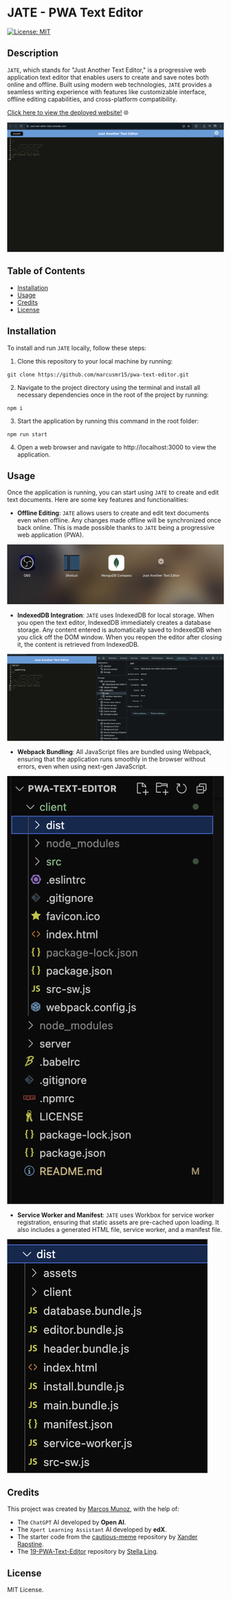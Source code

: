 # JATE - PWA Text Editor

[![License: MIT](https://img.shields.io/badge/License-MIT-blue.svg)](https://opensource.org/licenses/MIT)

## Description

`JATE`, which stands for "Just Another Text Editor," is a progressive web application text editor that enables users to create and save notes both online and offline. Built using modern web technologies, `JATE` provides a seamless writing experience with features like customizable interface, offline editing capabilities, and cross-platform compatibility.

[Click here to view the deployed website!](https://pwa-text-editor-ktdz.onrender.com/) 🌐

![Screenshot of the deployed website](./client/src/images/JATE-deployed-website.png)

## Table of Contents

* [Installation](#installation)
* [Usage](#usage)
* [Credits](#credits)
* [License](#license)

## Installation

To install and run `JATE` locally, follow these steps:

1. Clone this repository to your local machine by running:
~~~
git clone https://github.com/marcusmr15/pwa-text-editor.git
~~~

2. Navigate to the project directory using the terminal and install all necessary dependencies once in the root of the project by running:
~~~
npm i
~~~

3. Start the application by running this command in the root folder:
~~~
npm run start
~~~

4. Open a web browser and navigate to http://localhost:3000 to view the application.


## Usage

Once the application is running, you can start using `JATE` to create and edit text documents. Here are some key features and functionalities:

- __Offline Editing__: `JATE` allows users to create and edit text documents even when offline. Any changes made offline will be synchronized once back online. This is made possible thanks to `JATE` being a progressive web application (PWA).

![Screenshot of the JATE app installed in a local machine](./client/src/images/JATE-PWA-icon.png)

- __IndexedDB Integration__: `JATE` uses IndexedDB for local storage. When you open the text editor, IndexedDB immediately creates a database storage. Any content entered is automatically saved to IndexedDB when you click off the DOM window. When you reopen the editor after closing it, the content is retrieved from IndexedDB.

![Screenshot of the the IndexedDB being used for local storage](./client/src/images/JATE-indexedDb.png)

- __Webpack Bundling__: All JavaScript files are bundled using Webpack, ensuring that the application runs smoothly in the browser without errors, even when using next-gen JavaScript.

![Screenshot of the folder structure to display the webpack file](./client/src/images/JATE-webpack.png)

- __Service Worker and Manifest__: `JATE` uses Workbox for service worker registration, ensuring that static assets are pre-cached upon loading. It also includes a generated HTML file, service worker, and a manifest file.

![Screenshot of the dist folder structure containing the manifest](./client/src/images/JATE-manifest.png)

## Credits

This project was created by [Marcos Munoz](https://github.com/marcusmr15), with the help of:
* The `ChatGPT` AI developed by __Open AI__.
* The `Xpert Learning Assistant` AI developed by __edX__.
* The starter code from the [cautious-meme](https://github.com/coding-boot-camp/cautious-meme) repository by [Xander Rapstine](https://github.com/Xandromus). 
* The [19-PWA-Text-Editor](https://github.com/stellalph/19-PWA-Text-Editor) repository by [Stella Ling](https://github.com/stellalph). 

## License

MIT License.


